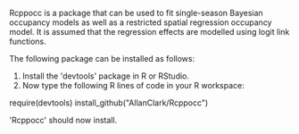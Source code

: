 Rcppocc is a package that can be used to fit single-season Bayesian occupancy 
models as well as a restricted spatial regression occupancy model. It is assumed
that the regression effects are modelled using logit link functions.

The following package can be installed as follows: 

1. Install the 'devtools' package in R or RStudio. 
2. Now type the following R lines of code in your R workspace: 

require(devtools)
install_github("AllanClark/Rcppocc")

'Rcppocc' should now install.

